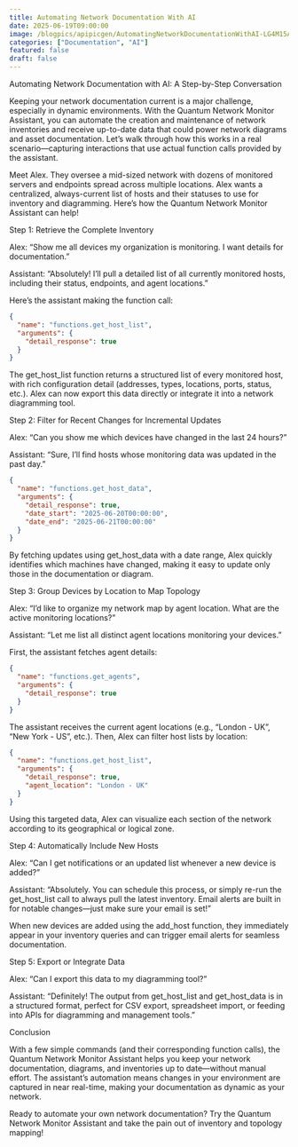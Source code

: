 ```yaml
---
title: Automating Network Documentation With AI
date: 2025-06-19T09:00:00
image: /blogpics/apipicgen/AutomatingNetworkDocumentationWithAI-LG4M15AJEB.jpg
categories: ["Documentation", "AI"]
featured: false
draft: false
---
```

Automating Network Documentation with AI: A Step-by-Step Conversation

Keeping your network documentation current is a major challenge, especially in dynamic environments. With the Quantum Network Monitor Assistant, you can automate the creation and maintenance of network inventories and receive up-to-date data that could power network diagrams and asset documentation. Let’s walk through how this works in a real scenario—capturing interactions that use actual function calls provided by the assistant.

Meet Alex. They oversee a mid-sized network with dozens of monitored servers and endpoints spread across multiple locations. Alex wants a centralized, always-current list of hosts and their statuses to use for inventory and diagramming. Here’s how the Quantum Network Monitor Assistant can help!

Step 1: Retrieve the Complete Inventory

Alex: “Show me all devices my organization is monitoring. I want details for documentation.”

Assistant: “Absolutely! I’ll pull a detailed list of all currently monitored hosts, including their status, endpoints, and agent locations.”

Here’s the assistant making the function call:

```json
{
  "name": "functions.get_host_list",
  "arguments": {
    "detail_response": true
  }
}
```

The get_host_list function returns a structured list of every monitored host, with rich configuration detail (addresses, types, locations, ports, status, etc.). Alex can now export this data directly or integrate it into a network diagramming tool.

Step 2: Filter for Recent Changes for Incremental Updates

Alex: “Can you show me which devices have changed in the last 24 hours?”

Assistant: “Sure, I’ll find hosts whose monitoring data was updated in the past day.”

```json
{
  "name": "functions.get_host_data",
  "arguments": {
    "detail_response": true,
    "date_start": "2025-06-20T00:00:00",
    "date_end": "2025-06-21T00:00:00"
  }
}
```

By fetching updates using get_host_data with a date range, Alex quickly identifies which machines have changed, making it easy to update only those in the documentation or diagram.

Step 3: Group Devices by Location to Map Topology

Alex: “I’d like to organize my network map by agent location. What are the active monitoring locations?”

Assistant: “Let me list all distinct agent locations monitoring your devices.”

First, the assistant fetches agent details:

```json
{
  "name": "functions.get_agents",
  "arguments": {
    "detail_response": true
  }
}
```

The assistant receives the current agent locations (e.g., “London - UK”, “New York - US”, etc.). Then, Alex can filter host lists by location:

```json
{
  "name": "functions.get_host_list",
  "arguments": {
    "detail_response": true,
    "agent_location": "London - UK"
  }
}
```

Using this targeted data, Alex can visualize each section of the network according to its geographical or logical zone.

Step 4: Automatically Include New Hosts

Alex: “Can I get notifications or an updated list whenever a new device is added?”

Assistant: “Absolutely. You can schedule this process, or simply re-run the get_host_list call to always pull the latest inventory. Email alerts are built in for notable changes—just make sure your email is set!”

When new devices are added using the add_host function, they immediately appear in your inventory queries and can trigger email alerts for seamless documentation.

Step 5: Export or Integrate Data

Alex: “Can I export this data to my diagramming tool?”

Assistant: “Definitely! The output from get_host_list and get_host_data is in a structured format, perfect for CSV export, spreadsheet import, or feeding into APIs for diagramming and management tools.”

Conclusion

With a few simple commands (and their corresponding function calls), the Quantum Network Monitor Assistant helps you keep your network documentation, diagrams, and inventories up to date—without manual effort. The assistant’s automation means changes in your environment are captured in near real-time, making your documentation as dynamic as your network.

Ready to automate your own network documentation? Try the Quantum Network Monitor Assistant and take the pain out of inventory and topology mapping!